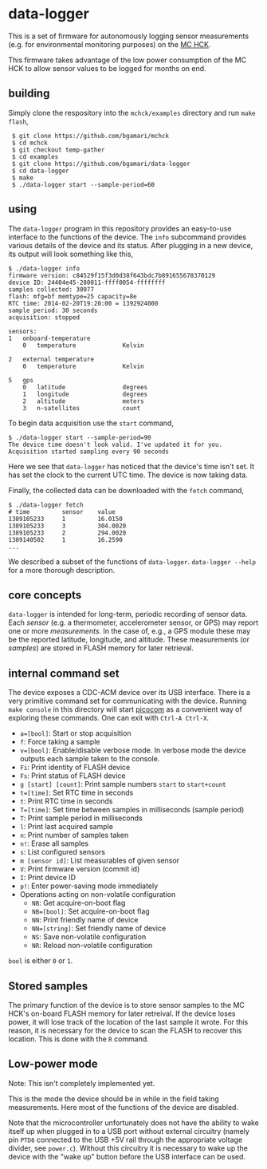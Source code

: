 # data-logger

This is a set of firmware for autonomously logging sensor measurements
(e.g. for environmental monitoring purposes) on the
[MC HCK](http://www.mchck.org/).

This firmware takes advantage of the low power consumption of the MC
HCK to allow sensor values to be logged for months on end.

## building

Simply clone the respository into the `mchck/examples` directory and
run `make flash`,

     $ git clone https://github.com/bgamari/mchck
     $ cd mchck
     $ git checkout temp-gather
     $ cd examples
     $ git clone https://github.com/bgamari/data-logger
     $ cd data-logger
     $ make
     $ ./data-logger start --sample-period=60

## using

The `data-logger` program in this repository provides an easy-to-use
interface to the functions of the device. The `info` subcommand
provides various details of the device and its status. After plugging
in a new device, its output will look something like this,

    $ ./data-logger info
    firmware version: c84529f15f3d0d38f643bdc7b891655678370129
    device ID: 24404e45-280011-ffff0054-ffffffff
    samples collected: 30977
    flash: mfg=bf memtype=25 capacity=8e
    RTC time: 2014-02-20T19:20:00 = 1392924000
    sample period: 30 seconds
    acquisition: stopped
    
    sensors:
    1 	onboard-temperature 
        0 	temperature         	Kelvin              
    
    2 	external temperature
        0 	temperature         	Kelvin              
    
    5 	gps                 
        0 	latitude            	degrees             
        1 	longitude           	degrees             
        2 	altitude            	meters              
        3 	n-satellites        	count               

To begin data acquisition use the `start` command,

    $ ./data-logger start --sample-period=90
    The device time doesn't look valid. I've updated it for you.
    Acquisition started sampling every 90 seconds

Here we see that `data-logger` has noticed that the device's time
isn't set. It has set the clock to the current UTC time. The device is now taking data.

Finally, the collected data can be downloaded with the `fetch` command,

    $ ./data-logger fetch
    # time         sensor    value
    1389105233     1         16.0150
    1389105233     3         304.0020
    1389105233     2         294.0020
    1389140502     1         16.2590
    ...

We described a subset of the functions of `data-logger`. `data-logger
--help` for a more thorough description.

## core concepts

`data-logger` is intended for long-term, periodic recording of sensor
data. Each *sensor* (e.g. a thermometer, accelerometer sensor, or GPS)
may report one or more *measurements*. In the case of, e.g., a GPS
module these may be the reported latitude, longitude, and
altitude. These measurements (or *samples*) are stored in FLASH memory
for later retrieval.

## internal command set

The device exposes a CDC-ACM device over its USB interface. There is a
very primitive command set for communicating with the device. Running
`make console` in this directory will start
[picocom](https://code.google.com/p/picocom/) as a convenient way of
exploring these commands. One can exit with `Ctrl-A Ctrl-X`.

 * `a=[bool]`: Start or stop acquisition
 * `f`: Force taking a sample
 * `v=[bool]`: Enable/disable verbose mode. In verbose mode the
   device outputs each sample taken to the console.
 * `Fi`: Print identity of FLASH device
 * `Fs`: Print status of FLASH device
 * `g [start] [count]`: Print sample numbers `start` to `start+count`
 * `t=[time]`: Set RTC time in seconds
 * `t`: Print RTC time in seconds
 * `T=[time]`: Set time between samples in milliseconds (sample period)
 * `T`: Print sample period in milliseconds
 * `l`: Print last acquired sample
 * `n`: Print number of samples taken
 * `n!`: Erase all samples
 * `s`: List configured sensors
 * `m [sensor id]`: List measurables of given sensor
 * `V`: Print firmware version (commit id)
 * `I`: Print device ID
 * `p!`: Enter power-saving mode immediately
 * Operations acting on non-volatile configuration
     * `NB`: Get acquire-on-boot flag
     * `NB=[bool]`: Set acquire-on-boot flag
     * `NN`: Print friendly name of device
     * `NN=[string]`: Set friendly name of device
     * `NS`: Save non-volatile configuration
     * `NR`: Reload non-volatile configuration
 
`bool` is either `0` or `1`.

## Stored samples

The primary function of the device is to store sensor samples to the
MC HCK's on-board FLASH memory for later retreival. If the device
loses power, it will lose track of the location of the last sample it
wrote. For this reason, it is necessary for the device to scan the
FLASH to recover this location. This is done with the `R` command.

## Low-power mode

Note: This isn't completely implemented yet.

This is the mode the device should be in while in the field taking
measurements. Here most of the functions of the device are
disabled. 

Note that the microcontroller unfortunately does not have the ability
to wake itself up when plugged in to a USB port without external
circuitry (namely pin `PTD6` connected to the USB +5V rail through the
appropriate voltage divider, see `power.c`). Without this circuitry it
is necessary to wake up the device with the "wake up" button before
the USB interface can be used.
